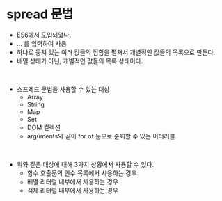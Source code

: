 # spread 문법

- ES6에서 도입되었다.
- ... 를 입력하여 사용
- 하나로 뭉쳐 있는 여러 값들의 집합을 펼쳐서 개별적인 값들의 목록으로 만든다.
- 배열 상태가 아닌, 개별적인 값들의 목록 상태이다.

<br>

- 스프레드 문법을 사용할 수 있는 대상
  - Array
  - String
  - Map
  - Set
  - DOM 컬렉션
  - arguments와 같이 for of 문으로 순회할 수 있는 이터러블

<br>

- 위와 같은 대상에 대해 3가지 상황에서 사용할 수 있다.
  - 함수 호출문의 인수 목록에서 사용하는 경우
  - 배열 리터럴 내부에서 사용하는 경우
  - 객체 리터럴 내부에서 사용하는 경우
